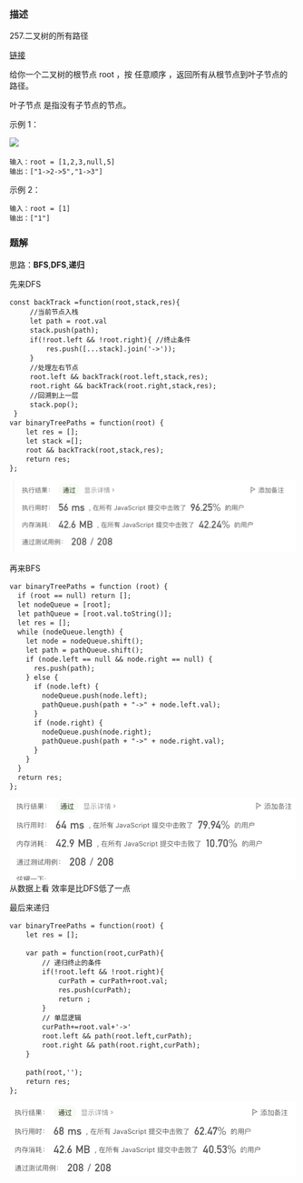 ### 描述


257.二叉树的所有路径

[链接](https://leetcode-cn.com/problems/binary-tree-paths/)

给你一个二叉树的根节点 root ，按 任意顺序 ，返回所有从根节点到叶子节点的路径。

叶子节点 是指没有子节点的节点。

示例 1：

![](https://assets.leetcode.com/uploads/2021/03/12/paths-tree.jpg)
 ```
输入：root = [1,2,3,null,5]
输出：["1->2->5","1->3"]
```
示例 2：
```
输入：root = [1]
输出：["1"]
```
### 题解

思路：**BFS**,**DFS**,**递归**

先来DFS
```
const backTrack =function(root,stack,res){
     //当前节点入栈
     let path = root.val
     stack.push(path);
     if(!root.left && !root.right){ //终止条件
         res.push([...stack].join('->'));
     }
     //处理左右节点
     root.left && backTrack(root.left,stack,res);
     root.right && backTrack(root.right,stack,res);
     //回溯到上一层
     stack.pop();
 }
var binaryTreePaths = function(root) {
    let res = [];
    let stack =[];
    root && backTrack(root,stack,res);
    return res;
};
```
![](https://raw.githubusercontent.com/ZhaoSheng2000/imgBed/main/img/202203141522762.png)

再来BFS
```
var binaryTreePaths = function (root) {
  if (root == null) return [];
  let nodeQueue = [root];
  let pathQueue = [root.val.toString()];
  let res = [];
  while (nodeQueue.length) {
    let node = nodeQueue.shift();
    let path = pathQueue.shift();
    if (node.left == null && node.right == null) {
      res.push(path);
    } else {
      if (node.left) {
        nodeQueue.push(node.left);
        pathQueue.push(path + "->" + node.left.val);
      }
      if (node.right) {
        nodeQueue.push(node.right);
        pathQueue.push(path + "->" + node.right.val);
      }
    }
  }
  return res;
};  
```
![](https://raw.githubusercontent.com/ZhaoSheng2000/imgBed/main/img/202203141555033.png)
从数据上看 效率是比DFS低了一点


最后来递归
```
var binaryTreePaths = function(root) {
    let res = [];

    var path = function(root,curPath){
        // 递归终止的条件
        if(!root.left && !root.right){
            curPath = curPath+root.val;
            res.push(curPath);
            return ;
        }
        // 单层逻辑
        curPath+=root.val+'->'
        root.left && path(root.left,curPath);
        root.right && path(root.right,curPath);
    }

    path(root,'');
    return res;
};
```
![](https://raw.githubusercontent.com/ZhaoSheng2000/imgBed/main/img/202203192054962.png)